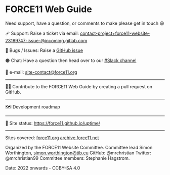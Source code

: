 # FORCE11 Web Guide

Need support, have a question, or comments to make please get in touch 😃

🩹 Support: Raise a ticket via email: contact-project+force11-website-23189747-issue-@incoming.gitlab.com

🐛 Bugs / Issues: Raise a [GitHub issue](https://github.com/force11/website/issues)

🟠 Chat: Have a question then head over to our [#Slack channel](https://force11.slack.com/archives/C01LW0EK8S1)

📧 e-mail: site-contact@force11.org

---

✍🏿 Contribute to the FORCE11 Web Guide by creating a pull request on GitHub.

---

🗺️ Development roadmap

---

💓 Site status: https://force11.github.io/uptime/

---

Sites covered: [force11.org](https://force11.org/) [archive.force11.net](https://archive.force11.net/)

Organized by the FORCE11 Website Committee. Committee lead Simon Worthington, simon.worthington@tib.eu GitHub: @mrchristian Twitter: @mrchristian99 Committee members: Stephanie Hagstrom.

Date: 2022 onwards - CCBY-SA 4.0
